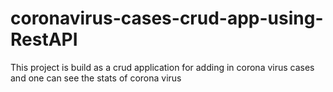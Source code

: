 # coronavirus-cases-crud-app-using-RestAPI
This project is build as a crud application for adding in corona virus cases and one can see the stats of corona virus
